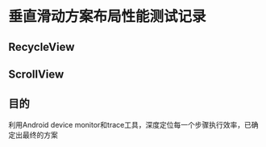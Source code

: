 # 垂直滑动方案布局性能测试记录

##  RecycleView


## ScrollView


## 目的

利用Android device monitor和trace工具，深度定位每一个步骤执行效率，已确定出最终的方案
